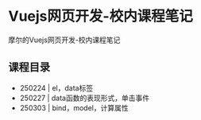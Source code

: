 # Vuejs网页开发-校内课程笔记
摩尔的Vuejs网页开发-校内课程笔记
## 课程目录
* 250224 | el，data标签
* 250227 | data函数的表现形式，单击事件
* 250303 | bind，model，计算属性